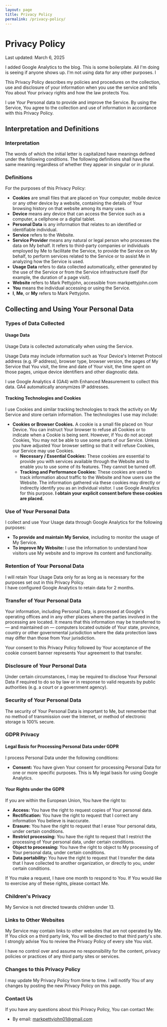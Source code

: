 ```yaml
---
layout: page
title: Privacy Policy
permalink: /privacy-policy/
---
```


# Privacy Policy

Last updated: March 6, 2025

I added Google Analytics to the blog. This is some boilerplate. All I'm doing is seeing if anyone shows up. I'm not using data for any other purposes. I

This Privacy Policy describes my policies and procedures on the collection, use and disclosure of your information when you use the service and tells You about Your privacy rights and how the law protects You.

I use Your Personal data to provide and improve the Service. By using the Service, You agree to the collection and use of information in accordance with this Privacy Policy.

## Interpretation and Definitions

### Interpretation

The words of which the initial letter is capitalized have meanings defined under the following conditions. The following definitions shall have the same meaning regardless of whether they appear in singular or in plural.

### Definitions

For the purposes of this Privacy Policy:

*   **Cookies** are small files that are placed on Your computer, mobile device or any other device by a website, containing the details of Your browsing history on that website among its many uses.
*   **Device** means any device that can access the Service such as a computer, a cellphone or a digital tablet.
*   **Personal Data** is any information that relates to an identified or identifiable individual.
*   **Service** refers to the Website.
*   **Service Provider** means any natural or legal person who processes the data on My behalf. It refers to third-party companies or individuals employed by Me to facilitate the Service, to provide the Service on My behalf, to perform services related to the Service or to assist Me in analyzing how the Service is used.
*   **Usage Data** refers to data collected automatically, either generated by the use of the Service or from the Service infrastructure itself (for example, the duration of a page visit).
*   **Website** refers to Mark Pettyjohn, accessible from markpettyjohn.com
*   **You** means the individual accessing or using the Service.
*   **I**, **Me**, or **My** refers to Mark Pettyjohn.

## Collecting and Using Your Personal Data

### Types of Data Collected

#### Usage Data

Usage Data is collected automatically when using the Service.

Usage Data may include information such as Your Device's Internet Protocol address (e.g. IP address), browser type, browser version, the pages of My Service that You visit, the time and date of Your visit, the time spent on those pages, unique device identifiers and other diagnostic data.

I use Google Analytics 4 (GA4) with Enhanced Measurement to collect this data.  GA4 automatically anonymizes IP addresses.

#### Tracking Technologies and Cookies

I use Cookies and similar tracking technologies to track the activity on My Service and store certain information. The technologies I use may include:

*   **Cookies or Browser Cookies.** A cookie is a small file placed on Your Device. You can instruct Your browser to refuse all Cookies or to indicate when a Cookie is being sent. However, if You do not accept Cookies, You may not be able to use some parts of our Service. Unless you have adjusted Your browser setting so that it will refuse Cookies, our Service may use Cookies.
    *   **Necessary / Essential Cookies:** These cookies are essential to provide you with services available through the Website and to enable you to use some of its features.  They cannot be turned off.
    *   **Tracking and Performance Cookies:** These cookies are used to track information about traffic to the Website and how users use the Website. The information gathered via these cookies may directly or indirectly identify you as an individual visitor.  I use Google Analytics for this purpose.  **I obtain your explicit consent before these cookies are placed.**

### Use of Your Personal Data

I collect and use Your Usage data through Google Analytics for the following purposes:

*   **To provide and maintain My Service**, including to monitor the usage of My Service.
*   **To improve My Website:** I use the information to understand how visitors use My website and to improve its content and functionality.

### Retention of Your Personal Data

I will retain Your Usage Data only for as long as is necessary for the purposes set out in this Privacy Policy.        
I have configured Google Analytics to retain data for 2 months.

### Transfer of Your Personal Data

Your information, including Personal Data, is processed at Google's operating offices and in any other places where the parties involved in the processing are located. It means that this information may be transferred to — and maintained on — computers located outside of Your state, province, country or other governmental jurisdiction where the data protection laws may differ than those from Your jurisdiction.

Your consent to this Privacy Policy followed by Your acceptance of the cookie consent banner represents Your agreement to that transfer.

### Disclosure of Your Personal Data

Under certain circumstances, I may be required to disclose Your Personal Data if required to do so by law or in response to valid requests by public authorities (e.g. a court or a government agency).

### Security of Your Personal Data

The security of Your Personal Data is important to Me, but remember that no method of transmission over the Internet, or method of electronic storage is 100% secure.

### GDPR Privacy

#### Legal Basis for Processing Personal Data under GDPR

I process Personal Data under the following conditions:

*   **Consent:** You have given Your consent for processing Personal Data for one or more specific purposes.  This is My legal basis for using Google Analytics.

#### Your Rights under the GDPR

If you are within the European Union, You have the right to:

*   **Access:** You have the right to request copies of Your personal data.
*   **Rectification:** You have the right to request that I correct any information You believe is inaccurate.
*   **Erasure:** You have the right to request that I erase Your personal data, under certain conditions.
*   **Restrict processing:** You have the right to request that I restrict the processing of Your personal data, under certain conditions.
*   **Object to processing:** You have the right to object to My processing of Your personal data, under certain conditions.
*   **Data portability:** You have the right to request that I transfer the data that I have collected to another organization, or directly to you, under certain conditions.

If You make a request, I have one month to respond to You. If You would like to exercise any of these rights, please contact Me.

### Children's Privacy

My Service is not directed towards children under 13.

### Links to Other Websites

My Service may contain links to other websites that are not operated by Me. If You click on a third party link, You will be directed to that third party's site. I strongly advise You to review the Privacy Policy of every site You visit.

I have no control over and assume no responsibility for the content, privacy policies or practices of any third party sites or services.

### Changes to this Privacy Policy

I may update My Privacy Policy from time to time. I will notify You of any changes by posting the new Privacy Policy on this page.

### Contact Us

If you have any questions about this Privacy Policy, You can contact Me:

*   By email: markpettyjohn01@gmail.com